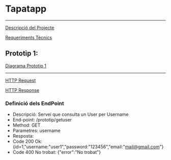 # Tapatapp
---
[Descripció del Projecte](descTapatApp.md)

[Requeriments Tècnics](requerimentsTecnics.md)

## Prototip 1:
[Diagrama Prototip 1](charts/diagramaPrototip.mermaid)

---

[HTTP Request](HTTPRequest.md)

[HTTP Response](HTTPResponse.md)

### Definició dels EndPoint
- Descripció: Servei que consulta un User per Username
- End-point: /prototip/getuser
- Method: GET
- Parametres: username
- Resposta:
- Code 200 Ok: {id=1,"username:"user1","password:"123456","email:"mail@gmail.com"}
- Code 400 No trobat: {"error":"No trobat"}
